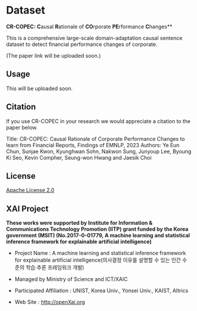# Dataset

**CR-COPEC:** **C**ausal **R**ationale of **CO**rporate **PE**rformance **C**hanges**

This is a comprehensive large-scale domain-adaptation causal sentence dataset to detect financial performance changes of corporate.

(The paper link will be uploaded soon.)
  
## Usage
This will be uploaded soon.

## Citation
If you use CR-COPEC in your research we would appreciate a citation to the paper below.

Title: CR-COPEC: Causal Rationale of Corporate Performance Changes to learn from Financial Reports, Findings of EMNLP, 2023
Authors: Ye Eun Chun, Sunjae Kwon, Kyunghwan Sohn, Nakwon Sung, Junyoup Lee, Byoung Ki Seo, Kevin Compher, Seung-won Hwang and Jaesik Choi

## License
[Apache License 2.0](https://github.com/CR-COPEC/CR-COPEC/blob/main/LICENSE)

## XAI Project 

**These works were supported by Institute for Information & Communications Technology Promotion (IITP) grant funded by the Korea government (MSIT) (No.2017-0-01779, A machine learning and statistical inference framework for explainable artificial intelligence)**

+ Project Name : A machine learning and statistical inference framework for explainable artificial intelligence(의사결정 이유를 설명할 수 있는 인간 수준의 학습·추론 프레임워크 개발)

+ Managed by Ministry of Science and ICT/XAIC 

+ Participated Affiliation : UNIST, Korea Univ., Yonsei Univ., KAIST, AItrics  

+ Web Site : <http://openXai.org>
